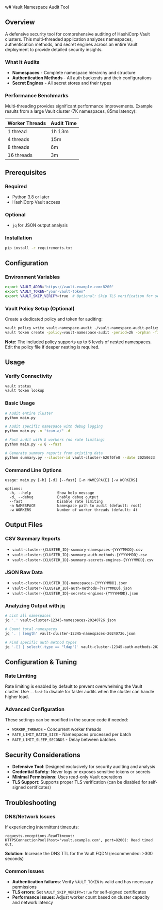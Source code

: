 w# Vault Namespace Audit Tool

## Overview
A defensive security tool for comprehensive auditing of HashiCorp Vault clusters. This multi-threaded application analyzes namespaces, authentication methods, and secret engines across an entire Vault deployment to provide detailed security insights.

### What It Audits
- **Namespaces** - Complete namespace hierarchy and structure
- **Authentication Methods** - All auth backends and their configurations
- **Secret Engines** - All secret stores and their types

### Performance Benchmarks
Multi-threading provides significant performance improvements. Example results from a large Vault cluster (7K namespaces, 85ms latency):

| Worker Threads | Audit Time |
|----------------|------------|
| 1 thread       | 1h 13m     |
| 4 threads      | 15m        |
| 8 threads      | 6m         |
| 16 threads     | 3m         |

## Prerequisites

### Required
- Python 3.8 or later
- HashiCorp Vault access

### Optional
- `jq` for JSON output analysis

### Installation
```bash
pip install -r requirements.txt
```

## Configuration

### Environment Variables
```bash
export VAULT_ADDR="https://vault.example.com:8200"
export VAULT_TOKEN="your-vault-token"
export VAULT_SKIP_VERIFY=true  # Optional: Skip TLS verification for self-signed certs
```

### Vault Policy Setup (Optional)
Create a dedicated policy and token for auditing:

```bash
vault policy write vault-namespace-audit ./vault-namespace-audit-policy.hcl
vault token create -policy=vault-namespace-audit -period=2h -orphan -field=token
```

**Note:** The included policy supports up to 5 levels of nested namespaces. Edit the policy file if deeper nesting is required.

## Usage

### Verify Connectivity
```bash
vault status
vault token lookup
```

### Basic Usage
```bash
# Audit entire cluster
python main.py

# Audit specific namespace with debug logging
python main.py -n "team-a/" -d

# Fast audit with 8 workers (no rate limiting)
python main.py -w 8 --fast

# Generate summary reports from existing data
python summary.py --cluster-id vault-cluster-620f0fe0 --date 20250623
```

### Command Line Options
```
usage: main.py [-h] [-d] [--fast] [-n NAMESPACE] [-w WORKERS]

options:
  -h, --help            Show help message
  -d, --debug           Enable debug output
  --fast                Disable rate limiting
  -n NAMESPACE          Namespace path to audit (default: root)
  -w WORKERS            Number of worker threads (default: 4)
```

## Output Files

### CSV Summary Reports
- `vault-cluster-{CLUSTER_ID}-summary-namespaces-{YYYYMMDD}.csv`
- `vault-cluster-{CLUSTER_ID}-summary-auth-methods-{YYYYMMDD}.csv`
- `vault-cluster-{CLUSTER_ID}-summary-secrets-engines-{YYYYMMDD}.csv`

### JSON Raw Data
- `vault-cluster-{CLUSTER_ID}-namespaces-{YYYYMMDD}.json`
- `vault-cluster-{CLUSTER_ID}-auth-methods-{YYYYMMDD}.json`
- `vault-cluster-{CLUSTER_ID}-secrets-engines-{YYYYMMDD}.json`

### Analyzing Output with jq
```bash
# List all namespaces
jq '.' vault-cluster-12345-namespaces-20240726.json

# Count total namespaces
jq '. | length' vault-cluster-12345-namespaces-20240726.json

# Find specific auth method types
jq '.[] | select(.type == "ldap")' vault-cluster-12345-auth-methods-20240726.json
```

## Configuration & Tuning

### Rate Limiting
Rate limiting is enabled by default to prevent overwhelming the Vault cluster. Use `--fast` to disable for faster audits when the cluster can handle higher load.

### Advanced Configuration
These settings can be modified in the source code if needed:
- `WORKER_THREADS` - Concurrent worker threads
- `RATE_LIMIT_BATCH_SIZE` - Namespaces processed per batch
- `RATE_LIMIT_SLEEP_SECONDS` - Delay between batches

## Security Considerations

- **Defensive Tool**: Designed exclusively for security auditing and analysis
- **Credential Safety**: Never logs or exposes sensitive tokens or secrets
- **Minimal Permissions**: Uses read-only Vault operations
- **TLS Support**: Supports proper TLS verification (can be disabled for self-signed certificates)

## Troubleshooting

### DNS/Network Issues
If experiencing intermittent timeouts:
```
requests.exceptions.ReadTimeout: HTTPSConnectionPool(host='vault.example.com', port=8200): Read timed out.
```

**Solution:** Increase the DNS TTL for the Vault FQDN (recommended: >300 seconds)

### Common Issues
- **Authentication failures**: Verify `VAULT_TOKEN` is valid and has necessary permissions
- **TLS errors**: Set `VAULT_SKIP_VERIFY=true` for self-signed certificates
- **Performance issues**: Adjust worker count based on cluster capacity and network latency

